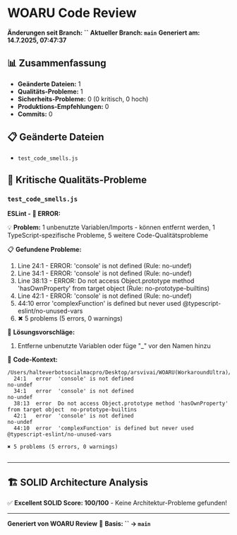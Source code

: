 # WOARU Code Review
**Änderungen seit Branch: ``**
**Aktueller Branch: `main`**
**Generiert am: 14.7.2025, 07:47:37**

## 📊 Zusammenfassung

- **Geänderte Dateien:** 1
- **Qualitäts-Probleme:** 1
- **Sicherheits-Probleme:** 0 (0 kritisch, 0 hoch)
- **Produktions-Empfehlungen:** 0
- **Commits:** 0

## 📋 Geänderte Dateien

- `test_code_smells.js`

## 🚨 Kritische Qualitäts-Probleme

### `test_code_smells.js`

**ESLint - 🔴 ERROR:**

💡 **Problem:** 1 unbenutzte Variablen/Imports - können entfernt werden, 1 TypeScript-spezifische Probleme, 5 weitere Code-Qualitätsprobleme

📋 **Gefundene Probleme:**
1. Line 24:1 - ERROR: 'console' is not defined (Rule: no-undef)
2. Line 34:1 - ERROR: 'console' is not defined (Rule: no-undef)
3. Line 38:13 - ERROR: Do not access Object.prototype method 'hasOwnProperty' from target object (Rule: no-prototype-builtins)
4. Line 42:1 - ERROR: 'console' is not defined (Rule: no-undef)
5. 44:10  error  'complexFunction' is defined but never used                                @typescript-eslint/no-unused-vars
6. ✖ 5 problems (5 errors, 0 warnings)

🔧 **Lösungsvorschläge:**
1. Entferne unbenutzte Variablen oder füge "_" vor den Namen hinzu

📄 **Code-Kontext:**
```
/Users/halteverbotsocialmacpro/Desktop/arsvivai/WOARU(WorkaroundUltra)/test_code_smells.js
  24:1   error  'console' is not defined                                                   no-undef
  34:1   error  'console' is not defined                                                   no-undef
  38:13  error  Do not access Object.prototype method 'hasOwnProperty' from target object  no-prototype-builtins
  42:1   error  'console' is not defined                                                   no-undef
  44:10  error  'complexFunction' is defined but never used                                @typescript-eslint/no-unused-vars

✖ 5 problems (5 errors, 0 warnings)


```

---

## 🏗️ SOLID Architecture Analysis

✅ **Excellent SOLID Score: 100/100** - Keine Architektur-Probleme gefunden!

---

**Generiert von WOARU Review** 🚀
**Basis: `` → `main`**